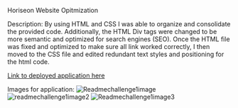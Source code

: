 
Horiseon Website Opitmization

Description: By using HTML and CSS I was able to organize and consolidate the provided code. Additionally, the HTML Div tags were changed to be more semantic and optimized for search engines (SEO). Once the HTML file was fixed and optimized to make sure all link worked correctly, I then moved to the CSS file and edited redundant text styles and positioning for the html code.

[Link to deployed application here](https://jdelg140.github.io/horiseon-semantic-optimization/)

Images for application:
![Readmechallenge1image](https://user-images.githubusercontent.com/128998284/230218213-31224791-79c8-4b2f-921d-3f65a6b4282e.png)
![readmechallenge1image2](https://user-images.githubusercontent.com/128998284/230218235-89fd16c4-acfb-44ca-861b-d5ba82c8589b.png)
![Readmechallenge1image3](https://user-images.githubusercontent.com/128998284/230218239-ca1e4360-2050-4478-ab4f-75aeb1811e8b.png)
